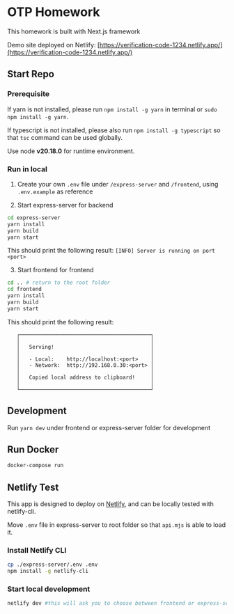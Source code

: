 # OTP Homework

This homework is built with Next.js framework

Demo site deployed on Netlify: [https://verification-code-1234.netlify.app/](https://verification-code-1234.netlify.app/)


## Start Repo

### Prerequisite
If yarn is not installed, please run `npm install -g yarn` in terminal or `sudo npm install -g yarn`.

If typescript is not installed, please also run `npm install -g typescript` so that `tsc` command can be used globally.

Use node **v20.18.0** for runtime environment.

### Run in local
1. Create your own `.env` file under `/express-server` and `/frontend`, using `.env.example` as reference

2. Start express-server for backend 
```bash
cd express-server
yarn install
yarn build
yarn start
```
This should print the following result: `[INFO] Server is running on port <port>`

3. Start frontend for frontend
```bash
cd .. # return to the root folder
cd frontend
yarn install
yarn build
yarn start
```

This should print the following result: 
```
   ┌──────────────────────────────────────────┐
   │                                          │
   │   Serving!                               │
   │                                          │
   │   - Local:    http://localhost:<port>    │
   │   - Network:  http://192.168.0.30:<port> │
   │                                          │
   │   Copied local address to clipboard!     │
   │                                          │
   └──────────────────────────────────────────┘
```
## Development
Run `yarn dev` under frontend or express-server folder for development

## Run Docker
```bash
docker-compose run
```
## Netlify Test
This app is designed to deploy on [Netlify](https://www.netlify.com/), and can be locally tested with netlify-cli.

Move `.env` file in express-server to root folder so that `api.mjs` is able to load it.

### Install Netlify CLI
```bash
cp ./express-server/.env .env
npm install -g netlify-cli
```

### Start local development
```bash
netlify dev #this will ask you to choose between frontend or express-server
``` 